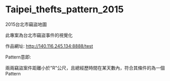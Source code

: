 # Taipei_thefts_pattern_2015
2015台北市竊盜地圖

此專案為台北市竊盜事件的視覺化

作品網址:
http://140.116.245.134:8888/test

Pattern意即:

兩兩竊盜案件距離小於"R"公尺，且總經歷時間在某天數內，符合其條件的為一個Pattern